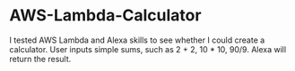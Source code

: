 # AWS-Lambda-Calculator
I tested AWS Lambda and Alexa skills to see whether I could create a calculator.
User inputs simple sums, such as 2 + 2, 10 * 10, 90/9. Alexa will return the result.
